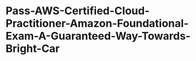 # Pass-AWS-Certified-Cloud-Practitioner-Amazon-Foundational-Exam-A-Guaranteed-Way-Towards-Bright-Car